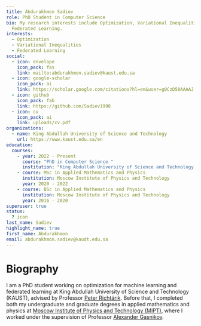 ```yaml
---
title: Abdurakhmon Sadiev
role: PhD Student in Computer Science
bio: My research interests include Optimization, Variational Inequalities and
  Federated Learning.
interests:
  - Optimization
  - Variational Inequalities
  - Federated Learning
social:
  - icon: envelope
    icon_pack: fas
    link: mailto:abdurakhmon.sadiev@kaust.edu.sa
  - icon: google-scholar
    icon_pack: ai
    link: https://scholar.google.com/citations?hl=en&user=g0CzD50AAAAJ
  - icon: github
    icon_pack: fab
    link: https://github.com/Sadiev1998
  - icon: cv
    icon_pack: ai
    link: uploads/cv.pdf
organizations:
  - name: King Abdullah University of Science and Technology
    url: https://www.kaust.edu.sa/en
education:
  courses:
    - year: 2022 - Present
      course: "PhD in Computer Science "
      institution: "King Abdullah University of Science and Technology "
    - course: MSc in Applied Mathematics and Physics
      institution: Moscow Institute of Physics and Technology
      year: 2020 - 2022
    - course: BSc in Applied Mathematics and Physics
      institution: Moscow Institute of Physics and Technology
      year: 2016 - 2020
superuser: true
status:
  ? icon
last_name: Sadiev
highlight_name: true
first_name: Abdurakhmon
email: abdurakhmon.sadiev@kaudt.edu.sa
---
```

<h1>Biography</h1>

I am a PhD student working on optimization for machine learning
and federated learning at King Abdullah University of Science and Technology (KAUST), advised by Professor [Peter Richtárik](https://richtarik.org/).  Before that, I completed both my undergraduate and graduate degrees  in applied mathematics and physics at [Moscow Institute of Physics and Technology (MIPT)](https://mipt.ru/english/), where I worked under the supervision of Professor [Alexander Gasnikov](https://scholar.google.com/citations?user=AmeE8qkAAAAJ&hl=en).

